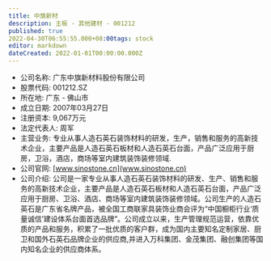 ```yaml
---
title: 中旗新材
description: 主板 - 其他建材 - 001212
published: true
2022-04-30T06:55:55.000+08:00tags: stock
editor: markdown
dateCreated: 2022-01-01T00:00:00.000Z
---
```


- 公司名称: 广东中旗新材料股份有限公司
- 股票代码: 001212.SZ
- 所在地: 广东 - 佛山市
- 成立日期: 2007年03月27日
- 注册资本: 9,067万元
- 法定代表人: 周军
- 主营业务: 专业从事人造石英石装饰材料的研发，生产，销售和服务的高新技术企业，主要产品是人造石英石板材和人造石英石台面，产品广泛应用于厨房，卫浴，酒店，商场等室内建筑装饰装修领域.
- 公司官网: [www.sinostone.cn](www.sinostone.cn)
- 公司介绍: 公司是一家专业从事人造石英石装饰材料的研发、生产、销售和服务的高新技术企业，主要产品是人造石英石板材和人造石英石台面，产品广泛应用于厨房、卫浴、酒店、商场等室内建筑装饰装修领域。公司生产的人造石英石是广东省名牌产品，被全国工商联家具装饰业商会评为“中国橱柜行业‘质量诚信’建设体系台面首选品牌”。公司成立以来，生产管理规范运营，依靠优质的产品和服务，积累了一批优质的客户群，成为国内主要知名定制家居、厨卫和国外石英石品牌企业的供应商,并进入万科集团、金茂集团、融创集团等国内知名企业的供应商体系。


